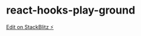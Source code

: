 # react-hooks-play-ground

[Edit on StackBlitz ⚡️](https://stackblitz.com/edit/react-hooks-play-ground)